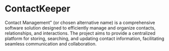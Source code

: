 # ContactKeeper
Contact Management" (or chosen alternative name) is a comprehensive software solution designed to efficiently manage and organize contacts, relationships, and interactions. The project aims to provide a centralized platform for storing, searching, and updating contact information, facilitating seamless communication and collaboration.
